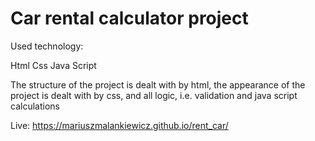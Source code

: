 # Car rental calculator project

Used technology:

Html
Css
Java Script


The structure of the project is dealt with by html, the appearance of the project is dealt with by css, and all logic, i.e. validation and java script calculations


Live: https://mariuszmalankiewicz.github.io/rent_car/
